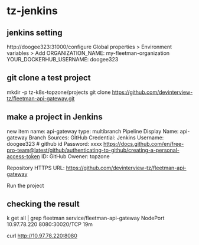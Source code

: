 # tz-jenkins

## jenkins setting
http://doogee323:31000/configure
Global properties > Environment variables > Add
ORGANIZATION_NAME: my-fleetman-organization
YOUR_DOCKERHUB_USERNAME: doogee323

## git clone a test project
mkdir -p tz-k8s-topzone/projects
git clone https://github.com/devinterview-tz/fleetman-api-gateway.git

## make a project in Jenkins
new item
name: api-gateway
type: multibranch Pipeline
Display Name: api-gateway
Branch Sources: GitHub
    Credential: Jenkins
        Username: doogee323 # github id
        Password: xxxx
            https://docs.github.com/en/free-pro-team@latest/github/authenticating-to-github/creating-a-personal-access-token
        ID: GitHub
    Owener: topzone
    
Repository HTTPS URL: https://github.com/devinterview-tz/fleetman-api-gateway

Run the project

## checking the result 
k get all | grep fleetman
service/fleetman-api-gateway   NodePort    10.97.78.220    <none>        8080:30020/TCP                   19m

curl http://10.97.78.220:8080



